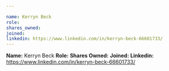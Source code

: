 ```yaml
---

name: Kerryn Beck
role: 
shares_owned: 
joined: 
linkedin: https://www.linkedin.com/in/kerryn-beck-66601733/
---
```


**Name:** Kerryn Beck
**Role:** 
**Shares Owned:** 
**Joined:** 
**Linkedin:** https://www.linkedin.com/in/kerryn-beck-66601733/


